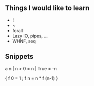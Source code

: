 ## Things I would like to learn
* !
* ~
* forall
* Lazy IO, pipes, ...
* WHNF, seq

## Snippets

a n | n > 0 = n | True = -n

{ f 0 = 1 ; f n = n * f (n-1) }
